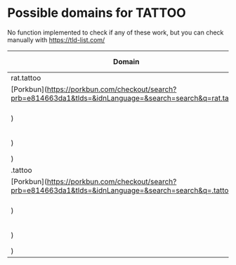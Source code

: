 # Possible domains for TATTOO

No function implemented to check if any of these work, but you can check manually with https://tld-list.com/

| Domain | Porkbun | NameCheap | Google Domains |
|---|---|---|---|
| rat.tattoo | [Porkbun](https://porkbun.com/checkout/search?prb=e814663da1&tlds=&idnLanguage=&search=search&q=rat.tattoo) | [Namecheap](https://www.namecheap.com/domains/registration/results/?domain=rat.tattoo) | [Google](https://domains.google.com/registrar/search?searchTerm=rat.tattoo) |
| .tattoo | [Porkbun](https://porkbun.com/checkout/search?prb=e814663da1&tlds=&idnLanguage=&search=search&q=.tattoo) | [Namecheap](https://www.namecheap.com/domains/registration/results/?domain=.tattoo) | [Google](https://domains.google.com/registrar/search?searchTerm=.tattoo) |
